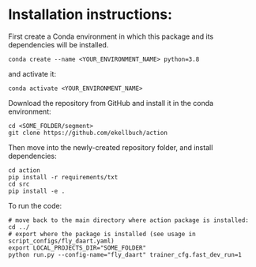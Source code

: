 # Installation instructions:

First create a Conda environment in which this package and its dependencies will be installed.
```
conda create --name <YOUR_ENVIRONMENT_NAME> python=3.8
```
and activate it:
```
conda activate <YOUR_ENVIRONMENT_NAME>
```
Download the repository from GitHub and install it in the conda environment:
```
cd <SOME_FOLDER/segment>
git clone https://github.com/ekellbuch/action
```

Then move into the newly-created repository folder, and install dependencies:
```
cd action
pip install -r requirements/txt
cd src
pip install -e .
```

To run the code:
```
# move back to the main directory where action package is installed:
cd ../
# export where the package is installed (see usage in script_configs/fly_daart.yaml)
export LOCAL_PROJECTS_DIR="SOME_FOLDER"
python run.py --config-name="fly_daart" trainer_cfg.fast_dev_run=1
```

